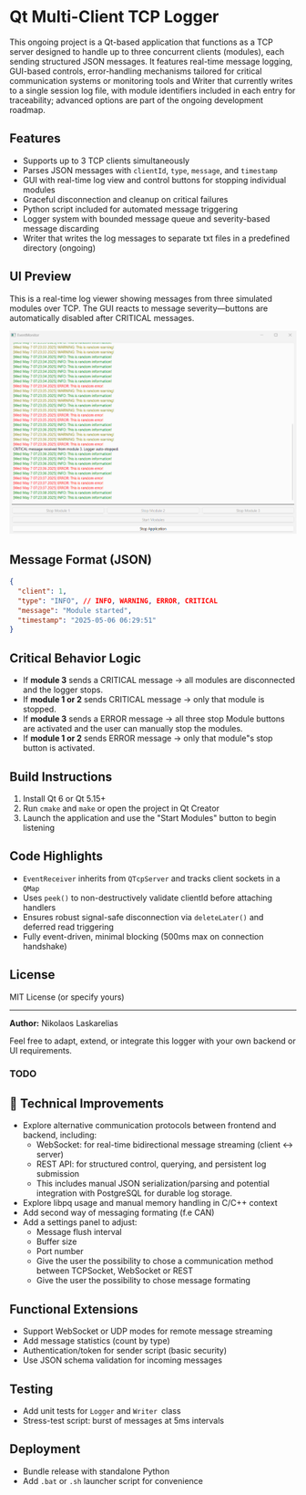 # Qt Multi-Client TCP Logger

This ongoing project is a Qt-based application that functions as a TCP server designed to handle up to three concurrent clients (modules), each sending structured JSON messages. It features real-time message logging, GUI-based controls, error-handling mechanisms tailored for critical communication systems or monitoring tools and Writer that currently writes to a single session log file, with module identifiers included in each entry for traceability; advanced options are part of the ongoing development roadmap.

## Features

- Supports up to 3 TCP clients simultaneously
- Parses JSON messages with `clientId`, `type`, `message`, and `timestamp`
- GUI with real-time log view and control buttons for stopping individual modules
- Graceful disconnection and cleanup on critical failures
- Python script included for automated message triggering
- Logger system with bounded message queue and severity-based message discarding
- Writer that writes the log messages to separate txt files in a predefined directory (ongoing)

## UI Preview

This is a real-time log viewer showing messages from three simulated modules over TCP.
The GUI reacts to message severity—buttons are automatically disabled after CRITICAL messages.

![Screenshot of the Qt Logger GUI](image-1.png)

## Message Format (JSON)
```json
{
  "client": 1,
  "type": "INFO", // INFO, WARNING, ERROR, CRITICAL
  "message": "Module started",
  "timestamp": "2025-05-06 06:29:51"
}
```

## Critical Behavior Logic
- If **module 3** sends a CRITICAL message → all modules are disconnected and the logger stops.
- If **module 1 or 2** sends CRITICAL message → only that module is stopped.
- If **module 3** sends a ERROR message → all three stop Module buttons are activated and the user can manually stop the modules.
- If **module 1 or 2** sends ERROR message → only that module"s stop button is activated.

## Build Instructions
1. Install Qt 6 or Qt 5.15+
2. Run `cmake` and `make` or open the project in Qt Creator
3. Launch the application and use the "Start Modules" button to begin listening

## Code Highlights
- `EventReceiver` inherits from `QTcpServer` and tracks client sockets in a `QMap`
- Uses `peek()` to non-destructively validate clientId before attaching handlers
- Ensures robust signal-safe disconnection via `deleteLater()` and deferred read triggering
- Fully event-driven, minimal blocking (500ms max on connection handshake)

## License
MIT License (or specify yours)

---

**Author:** Nikolaos Laskarelias

Feel free to adapt, extend, or integrate this logger with your own backend or UI requirements.

### TODO

## 🔧 Technical Improvements
- Explore alternative communication protocols between frontend and backend, including:
  - WebSocket: for real-time bidirectional message streaming (client ↔ server)
  - REST API: for structured control, querying, and persistent log submission
  - This includes manual JSON serialization/parsing and potential integration with PostgreSQL for durable log storage.
- Explore libpq usage and manual memory handling in C/C++ context
- Add second way of messaging formating (f.e CAN)
- Add a settings panel to adjust:
  - Message flush interval
  - Buffer size
  - Port number
  - Give the user the possibility to chose a communication method between TCPSocket, WebSocket or REST
  - Give the user the possibility to chose message formating


## Functional Extensions
- Support WebSocket or UDP modes for remote message streaming
- Add message statistics (count by type)
- Authentication/token for sender script (basic security)
- Use JSON schema validation for incoming messages

## Testing
- Add unit tests for `Logger` and `Writer `class
- Stress-test script: burst of messages at 5ms intervals

## Deployment
- Bundle release with standalone Python
- Add `.bat` or `.sh` launcher script for convenience
